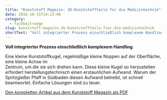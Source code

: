 ```yaml
---
title: "Kunststoff Magazin: 2K-Kunststoffteile für die Medizintechnik"
date: 2016-10-15T14:23:00
category:
  - fachbeitraege
slug: kunststoff-magazin-2k-kunststoffteile-fuer-die-medizintechnik
shortText: "Voll integrierter Prozess einschließlich komplexem Handling. Eine kleine Kunststoffkugel, regelmäßige kleine Noppen auf der Oberfläche, eine kleine Achse im Zentrum, um die sie sich drehen kann."
---
```

<p><strong>Voll integrierter Prozess einschließlich komplexem Handling</strong>.</p>

Eine kleine Kunststoffkugel, regelmäßige kleine Noppen auf der Oberfläche, eine kleine Achse im<br>Zentrum, um die sie sich drehen kann. Diese kleine Kugel so herzustellen erfordert herstellungstechnisch einen erstaunlichen Aufwand. Warum der Spritzgießer Pfaff in Südbaden diesen Aufwand betreibt, ist schnell beantwortet. Einfache Lösungen sind zu teuer.</p>

<p><a href="/downloads/KM_Oktober_2016_S26-28_web.pdf" target="_blank" rel="noreferrer noopener" aria-label=" (öffnet in neuem Tab)">Den kompletten Artikel aus dem Kunststoff Magazin als PDF</a></p>

